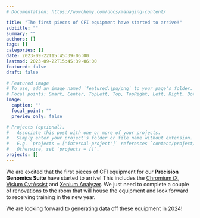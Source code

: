 ```yaml
---
# Documentation: https://wowchemy.com/docs/managing-content/

title: "The first pieces of CFI equipment have started to arrive!"
subtitle: ""
summary: ""
authors: []
tags: []
categories: []
date: 2023-09-22T15:45:39-06:00
lastmod: 2023-09-22T15:45:39-06:00
featured: false
draft: false

# Featured image
# To use, add an image named `featured.jpg/png` to your page's folder.
# Focal points: Smart, Center, TopLeft, Top, TopRight, Left, Right, BottomLeft, Bottom, BottomRight.
image:
  caption: ""
  focal_point: ""
  preview_only: false

# Projects (optional).
#   Associate this post with one or more of your projects.
#   Simply enter your project's folder or file name without extension.
#   E.g. `projects = ["internal-project"]` references `content/project/deep-learning/index.md`.
#   Otherwise, set `projects = []`.
projects: []
---
```

We are excited that the first pieces of CFI equipment for our **Precision Genomics Suite** have started to arrive! This includes the [Chromium iX](https://www.10xgenomics.com/instruments/chromium-x-series), [Visium CytAssist](https://www.10xgenomics.com/instruments/visium-cytassist) and [Xenium Analyzer](https://www.10xgenomics.com/instruments/xenium-analyzer). We just need to complete a couple of renovations to the room that will house the equipment and look forward to receiving training in the new year.

We are looking forward to generating data off these equipment in 2024!